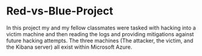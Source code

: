 # Red-vs-Blue-Project
In this project my and my fellow classmates were tasked with hacking into a victim machine and then reading the logs and providing mitigations against future hacking attempts. The three machines (The attacker, the victim, and the Kibana server) all exist within Microsoft Azure. 
